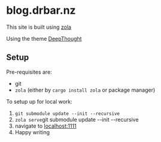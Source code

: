 # blog.drbar.nz

This site is built using [zola](https://www.getzola.org/)

Using the theme [DeepThought](https://github.com/RatanShreshtha/DeepThought)

## Setup

Pre-requisites are:
 * git
 * `zola` (either by `cargo install zola` or package manager)


To setup up for local work:
 1. `git submodule update --init --recursive`
 2. `zola serve`git submodule update --init --recursive
 3. navigate to [localhost:1111](http://localhost:1111)
 4. Happy writing
